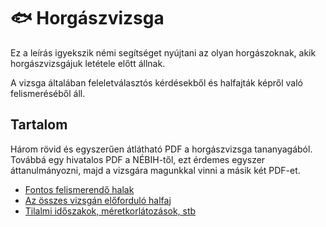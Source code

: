 # 🐟 Horgászvizsga

Ez a leírás igyekszik némi segítséget nyújtani
az olyan horgászoknak, akik horgászvizsgájuk letétele
előtt állnak.

A vizsga általában feleletválasztós kérdésekből és halfajták
képről való felismeréséből áll.

## Tartalom

Három rövid és egyszerűen átlátható PDF a horgászvizsga tananyagából.
Továbbá egy hivatalos PDF a NÉBIH-től, ezt érdemes egyszer áttanulmányozni,
majd a vizsgára magunkkal vinni a másik két PDF-et.

- [Fontos felismerendő halak](https://github.com/krook1024/Horgaszvizsga/raw/master/FontosHalak.pdf)
- [Az összes vizsgán előforduló halfaj](https://github.com/krook1024/Horgaszvizsga/raw/master/Halak.pdf)
- [Tilalmi időszakok, méretkorlátozások, stb](https://github.com/krook1024/Horgaszvizsga/raw/master/Horgasz.pdf)

